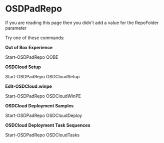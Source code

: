# OSDPadRepo

If you are reading this page then you didn't add a value for the RepoFolder parameter

Try one of these commands:


**Out of Box Experience**

Start-OSDPadRepo OOBE


**OSDCloud Setup**

Start-OSDPadRepo OSDCloudSetup


**Edit-OSDCloud.winpe**

Start-OSDPadRepo OSDCloudWinPE


**OSDCloud Deployment Samples**

Start-OSDPadRepo OSDCloudDeploy


**OSDCloud Deployment Task Sequences**

Start-OSDPadRepo OSDCloudTasks